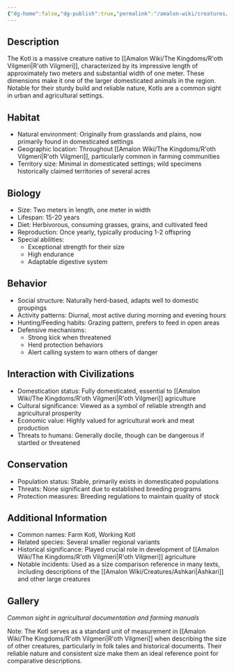 ```yaml
---
{"dg-home":false,"dg-publish":true,"permalink":"/amalon-wiki/creatures/kotl/","dgPassFrontmatter":true,"noteIcon":""}
---
```


## Description
The Kotl is a massive creature native to [[Amalon Wiki/The Kingdoms/R'oth Vilgmeri\|R'oth Vilgmeri]], characterized by its impressive length of approximately two meters and substantial width of one meter. These dimensions make it one of the larger domesticated animals in the region. Notable for their sturdy build and reliable nature, Kotls are a common sight in urban and agricultural settings.

## Habitat
- Natural environment: Originally from grasslands and plains, now primarily found in domesticated settings
- Geographic location: Throughout [[Amalon Wiki/The Kingdoms/R'oth Vilgmeri\|R'oth Vilgmeri]], particularly common in farming communities
- Territory size: Minimal in domesticated settings; wild specimens historically claimed territories of several acres

## Biology
- Size: Two meters in length, one meter in width
- Lifespan: 15-20 years
- Diet: Herbivorous, consuming grasses, grains, and cultivated feed
- Reproduction: Once yearly, typically producing 1-2 offspring
- Special abilities:
  - Exceptional strength for their size
  - High endurance
  - Adaptable digestive system

## Behavior
- Social structure: Naturally herd-based, adapts well to domestic groupings
- Activity patterns: Diurnal, most active during morning and evening hours
- Hunting/Feeding habits: Grazing pattern, prefers to feed in open areas
- Defensive mechanisms: 
  - Strong kick when threatened
  - Herd protection behaviors
  - Alert calling system to warn others of danger

## Interaction with Civilizations
- Domestication status: Fully domesticated, essential to [[Amalon Wiki/The Kingdoms/R'oth Vilgmeri\|R'oth Vilgmeri]] agriculture
- Cultural significance: Viewed as a symbol of reliable strength and agricultural prosperity
- Economic value: Highly valued for agricultural work and meat production
- Threats to humans: Generally docile, though can be dangerous if startled or threatened

## Conservation
- Population status: Stable, primarily exists in domesticated populations
- Threats: None significant due to established breeding programs
- Protection measures: Breeding regulations to maintain quality of stock

## Additional Information
- Common names: Farm Kotl, Working Kotl
- Related species: Several smaller regional variants
- Historical significance: Played crucial role in development of [[Amalon Wiki/The Kingdoms/R'oth Vilgmeri\|R'oth Vilgmeri]] agriculture
- Notable incidents: Used as a size comparison reference in many texts, including descriptions of the [[Amalon Wiki/Creatures/Ashkari\|Ashkari]] and other large creatures

## Gallery
*Common sight in agricultural documentation and farming manuals*

Note: The Kotl serves as a standard unit of measurement in [[Amalon Wiki/The Kingdoms/R'oth Vilgmeri\|R'oth Vilgmeri]] when describing the size of other creatures, particularly in folk tales and historical documents. Their reliable nature and consistent size make them an ideal reference point for comparative descriptions.